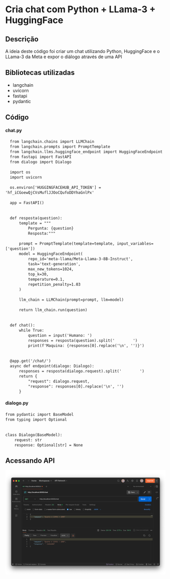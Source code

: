 # Cria chat com Python + LLama-3 + HuggingFace

## Descrição
A ideia deste código foi criar um chat utilizando Python, HuggingFace e o LLama-3 da Meta e expor o diálogo através de uma API

## Bibliotecas utilizadas
* langchain
* uvicorn
* fastapi
* pydantic

## Código

#### chat.py
```  
  from langchain.chains import LLMChain
  from langchain.prompts import PromptTemplate
  from langchain.llms.huggingface_endpoint import HuggingFaceEndpoint
  from fastapi import FastAPI
  from dialogo import Dialogo

  import os
  import uvicorn

  os.environ['HUGGINGFACEHUB_API_TOKEN'] = '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'

  app = FastAPI()


  def resposta(question):
      template = """
          Pergunta: {question}
          Resposta:"""

      prompt = PromptTemplate(template=template, input_variables=['question'])
      model = HuggingFaceEndpoint(
          repo_id='meta-llama/Meta-Llama-3-8B-Instruct',
          task='text-generation',
          max_new_tokens=1024,
          top_k=30,
          temperature=0.1,
          repetition_penalty=1.03
      )

      llm_chain = LLMChain(prompt=prompt, llm=model)

      return llm_chain.run(question)


  def chat():
      while True:
          question = input('Humano: ')
          responses = resposta(question).split('        ')
          print(f'Maquina: {responses[0].replace('\n', '')}')


  @app.get('/chat/')
  async def endpoint(dialogo: Dialogo):
      responses = resposta(dialogo.request).split('        ')
      return {
          "request": dialogo.request,
          "response": responses[0].replace('\n', '')
      }
  ```

#### dialogo.py
```
from pydantic import BaseModel
from typing import Optional


class Dialogo(BaseModel):
    request: str
    response: Optional[str] = None
```

## Acessando API
![img.png](img.png)

